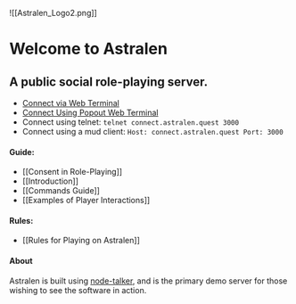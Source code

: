 ![[Astralen_Logo2.png]]
# Welcome to Astralen

## A public social role-playing server.

 * [Connect via Web Terminal](https://webterm.astralen.quest)
 * [Connect Using Popout Web Terminal](# "openPopup")
 * Connect using telnet: `telnet connect.astralen.quest 3000`
 * Connect using a mud client: `Host: connect.astralen.quest Port: 3000`

#### Guide:

 * [[Consent in Role-Playing]]
 * [[Introduction]]
 * [[Commands Guide]]
 * [[Examples of Player Interactions]]

#### Rules:

 * [[Rules for Playing on Astralen]]

#### About

Astralen is built using [node-talker](https://github.com/tvalladon/node-talker), and is the primary demo server for those wishing to see the software in action.

<script> document.addEventListener("DOMContentLoaded", function() { var link = document.querySelector('a[href="#"][title="openPopup"]'); if (link) { link.addEventListener("click", function(event) { event.preventDefault(); openPopup(); }); } }); function openPopup() { var url = "https://webterm.astralen.quest"; var width = 800; var height = 600; var options = "toolbar=no, location=no, status=no, menubar=no, scrollbars=no, resizable=yes, width=" + width + ", height=" + height; window.open(url, "_blank", options); } </script>